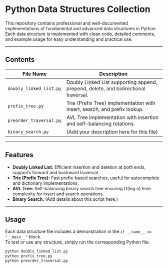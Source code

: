 # Python Data Structures Collection

This repository contains professional and well-documented implementations of fundamental and advanced data structures in Python.  
Each data structure is implemented with clean code, detailed comments, and example usage for easy understanding and practical use.

---

## Contents

| File Name                | Description                                               |
|--------------------------|-----------------------------------------------------------|
| `doubly_linked_list.py`  | Doubly Linked List supporting append, prepend, delete, and bidirectional traversal. |
| `prefix_tree.py`         | Trie (Prefix Tree) implementation with insert, search, and prefix lookup.           |
| `preorder_traversal.py`  | AVL Tree implementation with insertion and self-balancing rotations.                |
| `binary_search.py`       | (Add your description here for this file)                                      |

---

## Features

- **Doubly Linked List:** Efficient insertion and deletion at both ends, supports forward and backward traversal.
- **Trie (Prefix Tree):** Fast prefix-based searches, useful for autocomplete and dictionary implementations.
- **AVL Tree:** Self-balancing binary search tree ensuring O(log n) time complexity for insert and search operations.
- **Binary Search:** (Add details about this script here.)

---

## Usage

Each data structure file includes a demonstration in the `if __name__ == "__main__"` block.  
To test or use any structure, simply run the corresponding Python file:

```bash
python doubly_linked_list.py
python prefix_tree.py
python preorder_traversal.py
